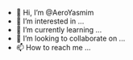 - 👋 Hi, I’m @AeroYasmim
- 👀 I’m interested in ...
- 🌱 I’m currently learning ...
- 💞️ I’m looking to collaborate on ...
- 📫 How to reach me ...

<!---
AeroYasmim/AeroYasmim is a ✨ special ✨ repository because its `README.md` (this file) appears on your GitHub profile.
You can click the Preview link to take a look at your changes.
--->
